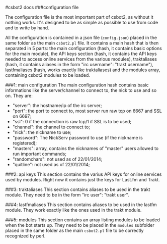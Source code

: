 #csbot2 docs
###configuration file

The configuration file is the most important part of csbot2, as without it nothing works. It's designed to be as simple as possible to use from code and to write by hand.    

All the configuration is contained in a json file (`config.json`) placed in the same folder as the main `csbot2.pl` file. It contains a main hash that is then separated in 5 parts: the main configuration (hash, it contains basic options for the main module), the API keys section (hash, it contains the API keys needed to access online services from the various modules), traktaliases (hash, it contains aliases in the form "irc username": "trakt username"), lastfmaliases (hash, works exactly like traktaliases) and the modules array, containing csbot2 modules to be loaded.    

###1: main configuration
The main configuration hash contains basic informations like the server/channel to connect to, the nick to use and so on. They are:
- "server": the hostname/ip of the irc server;
- "port": the port to connect to, most server run raw tcp on 6667 and SSL on 6697;
- "ssl": 0 if the connection is raw tcp/1 if SSL is to be used;
- "channel": the channel to connect to;
- "nick": the nickname to use;
- "password": The NickServ password to use (if the nickname is registered);
- "masters": array, contains the nicknames of "master" users allowed to run important commands;
- "randomchars": not used as of 22/01/2014;
- "quitline": not used as of 22/01/2014;

###2: api keys
This section contains the varius API keys for online services used by modules. Right now it contains just the keys for Last.fm and Trakt.

###3: traktaliases
This section contains aliases to be used in the trakt module. They need to be in the form "irc user": "trakt user".

###4: lastfmaliases
This section contains aliases to be used in the lastfm module. They work exactly like the ones used in the trakt module.

###5: modules
This section contains an array listing modules to be loaded when the bot starts up. They need to be placed in the `modules` subfolder placed in the same folder as the main `csbot2.pl` file to be correctly recognized by perl.

